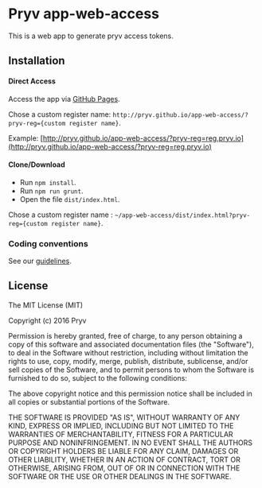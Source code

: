 # Pryv app-web-access

This is a web app to generate pryv access tokens.

## Installation

#### Direct Access

Access the app via [GitHub Pages](http://pryv.github.io/app-web-access/).

Chose a custom register name: `http://pryv.github.io/app-web-access/?pryv-reg={custom register name}`.

Example: [http://pryv.github.io/app-web-access/?pryv-reg=reg.pryv.io](http://pryv.github.io/app-web-access/?pryv-reg=reg.pryv.io)

#### Clone/Download

* Run `npm install`.
* Run `npm run grunt`.
* Open the file `dist/index.html`.

Chose a custom register name : `~/app-web-access/dist/index.html?pryv-reg={custom register name}`.

### Coding conventions

See our [guidelines](https://pryv.github.io/guidelines/).

## License

The MIT License (MIT)

Copyright (c) 2016 Pryv

Permission is hereby granted, free of charge, to any person obtaining a copy
of this software and associated documentation files (the "Software"), to deal
in the Software without restriction, including without limitation the rights
to use, copy, modify, merge, publish, distribute, sublicense, and/or sell
copies of the Software, and to permit persons to whom the Software is
furnished to do so, subject to the following conditions:

The above copyright notice and this permission notice shall be included in all
copies or substantial portions of the Software.

THE SOFTWARE IS PROVIDED "AS IS", WITHOUT WARRANTY OF ANY KIND, EXPRESS OR
IMPLIED, INCLUDING BUT NOT LIMITED TO THE WARRANTIES OF MERCHANTABILITY,
FITNESS FOR A PARTICULAR PURPOSE AND NONINFRINGEMENT. IN NO EVENT SHALL THE
AUTHORS OR COPYRIGHT HOLDERS BE LIABLE FOR ANY CLAIM, DAMAGES OR OTHER
LIABILITY, WHETHER IN AN ACTION OF CONTRACT, TORT OR OTHERWISE, ARISING FROM,
OUT OF OR IN CONNECTION WITH THE SOFTWARE OR THE USE OR OTHER DEALINGS IN THE
SOFTWARE.
